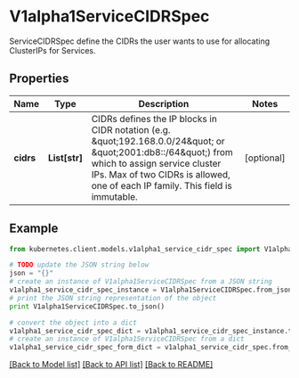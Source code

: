 # V1alpha1ServiceCIDRSpec

ServiceCIDRSpec define the CIDRs the user wants to use for allocating ClusterIPs for Services.

## Properties

Name | Type | Description | Notes
------------ | ------------- | ------------- | -------------
**cidrs** | **List[str]** | CIDRs defines the IP blocks in CIDR notation (e.g. \&quot;192.168.0.0/24\&quot; or \&quot;2001:db8::/64\&quot;) from which to assign service cluster IPs. Max of two CIDRs is allowed, one of each IP family. This field is immutable. | [optional] 

## Example

```python
from kubernetes.client.models.v1alpha1_service_cidr_spec import V1alpha1ServiceCIDRSpec

# TODO update the JSON string below
json = "{}"
# create an instance of V1alpha1ServiceCIDRSpec from a JSON string
v1alpha1_service_cidr_spec_instance = V1alpha1ServiceCIDRSpec.from_json(json)
# print the JSON string representation of the object
print V1alpha1ServiceCIDRSpec.to_json()

# convert the object into a dict
v1alpha1_service_cidr_spec_dict = v1alpha1_service_cidr_spec_instance.to_dict()
# create an instance of V1alpha1ServiceCIDRSpec from a dict
v1alpha1_service_cidr_spec_form_dict = v1alpha1_service_cidr_spec.from_dict(v1alpha1_service_cidr_spec_dict)
```
[[Back to Model list]](../README.md#documentation-for-models) [[Back to API list]](../README.md#documentation-for-api-endpoints) [[Back to README]](../README.md)


